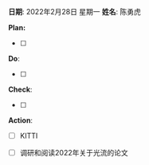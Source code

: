 **日期**: 2022年2月28日 星期一      **姓名**: 陈勇虎 

**Plan:**

- [ ] 

**Do**:

- [ ] 


**Check**:

- [ ] 

**Action**:

- [ ] KITTI

- [ ] 调研和阅读2022年关于光流的论文

  

  

